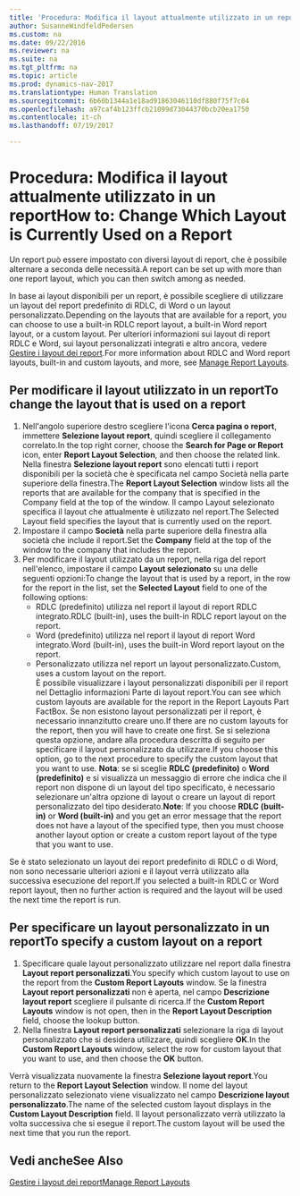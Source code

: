 ```yaml
---
title: 'Procedura: Modifica il layout attualmente utilizzato in un report'
author: SusanneWindfeldPedersen
ms.custom: na
ms.date: 09/22/2016
ms.reviewer: na
ms.suite: na
ms.tgt_pltfrm: na
ms.topic: article
ms.prod: dynamics-nav-2017
ms.translationtype: Human Translation
ms.sourcegitcommit: 6b60b1344a1e18ad91863046110df880f75f7c04
ms.openlocfilehash: a97caf4b123ffcb21099d73044370bcb20ea1750
ms.contentlocale: it-ch
ms.lasthandoff: 07/19/2017

---
```


# <a name="how-to-change-which-layout-is-currently-used-on-a-report"></a><span data-ttu-id="93fd2-102">Procedura: Modifica il layout attualmente utilizzato in un report</span><span class="sxs-lookup"><span data-stu-id="93fd2-102">How to: Change Which Layout is Currently Used on a Report</span></span>
<span data-ttu-id="93fd2-103">Un report può essere impostato con diversi layout di report, che è possibile alternare a seconda delle necessità.</span><span class="sxs-lookup"><span data-stu-id="93fd2-103">A report can be set up with more than one report layout, which you can then switch among as needed.</span></span>

<span data-ttu-id="93fd2-104">In base ai layout disponibili per un report, è possibile scegliere di utilizzare un layout del report predefinito di RDLC, di Word o un layout personalizzato.</span><span class="sxs-lookup"><span data-stu-id="93fd2-104">Depending on the layouts that are available for a report, you can choose to use a built-in RDLC report layout, a built-in Word report layout, or a custom layout.</span></span> <span data-ttu-id="93fd2-105">Per ulteriori informazioni sui layout di report RDLC e Word, sui layout personalizzati integrati e altro ancora, vedere [Gestire i layout dei report](ui-manage-report-layouts.md).</span><span class="sxs-lookup"><span data-stu-id="93fd2-105">For more information about RDLC and Word report layouts, built-in and custom layouts, and more, see [Manage Report Layouts](ui-manage-report-layouts.md).</span></span>

## <a name="to-change-the-layout-that-is-used-on-a-report"></a><span data-ttu-id="93fd2-106">Per modificare il layout utilizzato in un report</span><span class="sxs-lookup"><span data-stu-id="93fd2-106">To change the layout that is used on a report</span></span>
1. <span data-ttu-id="93fd2-107">Nell'angolo superiore destro scegliere l'icona **Cerca pagina o report**, immettere **Selezione layout report**, quindi scegliere il collegamento correlato.</span><span class="sxs-lookup"><span data-stu-id="93fd2-107">In the top right corner, choose the **Search for Page or Report** icon, enter **Report Layout Selection**, and then choose the related link.</span></span>  
<span data-ttu-id="93fd2-108">Nella finestra **Selezione layout report** sono elencati tutti i report disponibili per la società che è specificata nel campo Società nella parte superiore della finestra.</span><span class="sxs-lookup"><span data-stu-id="93fd2-108">The **Report Layout Selection** window lists all the reports that are available for the company that is specified in the Company field at the top of the window.</span></span> <span data-ttu-id="93fd2-109">Il campo Layout selezionato specifica il layout che attualmente è utilizzato nel report.</span><span class="sxs-lookup"><span data-stu-id="93fd2-109">The Selected Layout field specifies the layout that is currently used on the report.</span></span>
2. <span data-ttu-id="93fd2-110">Impostare il campo **Società** nella parte superiore della finestra alla società che include il report.</span><span class="sxs-lookup"><span data-stu-id="93fd2-110">Set the **Company** field at the top of the window to the company that includes the report.</span></span>
3. <span data-ttu-id="93fd2-111">Per modificare il layout utilizzato da un report, nella riga del report nell'elenco, impostare il campo **Layout selezionato** su una delle seguenti opzioni:</span><span class="sxs-lookup"><span data-stu-id="93fd2-111">To change the layout that is used by a report, in the row for the report in the list, set the **Selected Layout** field to one of the following options:</span></span>
    - <span data-ttu-id="93fd2-112">RDLC (predefinito) utilizza nel report il layout di report RDLC integrato.</span><span class="sxs-lookup"><span data-stu-id="93fd2-112">RDLC (built-in), uses the built-in RDLC report layout on the report.</span></span>
    - <span data-ttu-id="93fd2-113">Word (predefinito) utilizza nel report il layout di report Word integrato.</span><span class="sxs-lookup"><span data-stu-id="93fd2-113">Word (built-in), uses the built-in Word report layout on the report.</span></span>
    - <span data-ttu-id="93fd2-114">Personalizzato utilizza nel report un layout personalizzato.</span><span class="sxs-lookup"><span data-stu-id="93fd2-114">Custom, uses a custom layout on the report.</span></span>  
    <span data-ttu-id="93fd2-115">È possibile visualizzare i layout personalizzati disponibili per il report nel Dettaglio informazioni Parte di layout report.</span><span class="sxs-lookup"><span data-stu-id="93fd2-115">You can see which custom layouts are available for the report in the Report Layouts Part FactBox.</span></span> <span data-ttu-id="93fd2-116">Se non esistono layout personalizzati per il report, è necessario innanzitutto creare uno.</span><span class="sxs-lookup"><span data-stu-id="93fd2-116">If there are no custom layouts for the report, then you will have to create one first.</span></span> <span data-ttu-id="93fd2-117">Se si seleziona questa opzione, andare alla procedura descritta di seguito per specificare il layout personalizzato da utilizzare.</span><span class="sxs-lookup"><span data-stu-id="93fd2-117">If you choose this option, go to the next procedure to specify the custom layout that you want to use.</span></span>
<span data-ttu-id="93fd2-118">**Nota**: se si sceglie **RDLC (predefinito)** o **Word (predefinito)** e si visualizza un messaggio di errore che indica che il report non dispone di un layout del tipo specificato, è necessario selezionare un'altra opzione di layout o creare un layout di report personalizzato del tipo desiderato.</span><span class="sxs-lookup"><span data-stu-id="93fd2-118">**Note**: If you choose **RDLC (built-in)** or **Word (built-in)** and you get an error message that the report does not have a layout of the specified type, then you must choose another layout option or create a custom report layout of the type that you want to use.</span></span>

<span data-ttu-id="93fd2-119">Se è stato selezionato un layout dei report predefinito di RDLC o di Word, non sono necessarie ulteriori azioni e il layout verrà utilizzato alla successiva esecuzione del report.</span><span class="sxs-lookup"><span data-stu-id="93fd2-119">If you selected a built-in RDLC or Word report layout, then no further action is required and the layout will be used the next time the report is run.</span></span>

## <a name="to-specify-a-custom-layout-on-a-report"></a><span data-ttu-id="93fd2-120">Per specificare un layout personalizzato in un report</span><span class="sxs-lookup"><span data-stu-id="93fd2-120">To specify a custom layout on a report</span></span>
1. <span data-ttu-id="93fd2-121">Specificare quale layout personalizzato utilizzare nel report dalla finestra **Layout report personalizzati**.</span><span class="sxs-lookup"><span data-stu-id="93fd2-121">You specify which custom layout to use on the report from the **Custom Report Layouts** window.</span></span> <span data-ttu-id="93fd2-122">Se la finestra **Layout report personalizzati** non è aperta, nel campo **Descrizione layout report** scegliere il pulsante di ricerca.</span><span class="sxs-lookup"><span data-stu-id="93fd2-122">If the **Custom Report Layouts** window is not open, then in the **Report Layout Description** field, choose the lookup button.</span></span>
2. <span data-ttu-id="93fd2-123">Nella finestra **Layout report personalizzati** selezionare la riga di layout personalizzato che si desidera utilizzare, quindi scegliere **OK**.</span><span class="sxs-lookup"><span data-stu-id="93fd2-123">In the **Custom Report Layouts** window, select the row for custom layout that you want to use, and then choose the **OK** button.</span></span>

<span data-ttu-id="93fd2-124">Verrà visualizzata nuovamente la finestra **Selezione layout report**.</span><span class="sxs-lookup"><span data-stu-id="93fd2-124">You return to the **Report Layout Selection** window.</span></span> <span data-ttu-id="93fd2-125">Il nome del layout personalizzato selezionato viene visualizzato nel campo **Descrizione layout personalizzato**.</span><span class="sxs-lookup"><span data-stu-id="93fd2-125">The name of the selected custom layout displays in the **Custom Layout Description** field.</span></span> <span data-ttu-id="93fd2-126">Il layout personalizzato verrà utilizzato la volta successiva che si esegue il report.</span><span class="sxs-lookup"><span data-stu-id="93fd2-126">The custom layout will be used the next time that you run the report.</span></span>

## <a name="see-also"></a><span data-ttu-id="93fd2-127">Vedi anche</span><span class="sxs-lookup"><span data-stu-id="93fd2-127">See Also</span></span>
[<span data-ttu-id="93fd2-128">Gestire i layout dei report</span><span class="sxs-lookup"><span data-stu-id="93fd2-128">Manage Report Layouts</span></span>](ui-manage-report-layouts.md)

